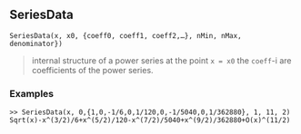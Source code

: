 ## SeriesData

```
SeriesData(x, x0, {coeff0, coeff1, coeff2,…}, nMin, nMax, denominator})
```

> internal structure of a power series at the point `x = x0` the `coeff`-i are coefficients of the power series.

### Examples

```
>> SeriesData(x, 0,{1,0,-1/6,0,1/120,0,-1/5040,0,1/362880}, 1, 11, 2)
Sqrt(x)-x^(3/2)/6+x^(5/2)/120-x^(7/2)/5040+x^(9/2)/362880+O(x)^(11/2)
```

